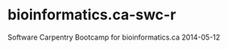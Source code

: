 bioinformatics.ca-swc-r
=======================

Software Carpentry Bootcamp for bioinformatics.ca 2014-05-12
